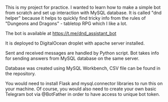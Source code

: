 This is my project for practice. I wanted to learn how to make a simple bot from scratch and set up interaction with MySQL database.
It is called "dnd helper" because it helps to quickly find tricky info from the rules of "Dungeons and Dragons" - tabletop RPG which I like a lot.

The bot is available at https://t.me/dnd_assistant_bot

It is deployed to DigitalOcean droplet with apache server installed.

Sent and received messages are handled by Python script. Bot takes info for sending answers from MySQL database on the same server.

Database was created using MySQL Workbench, CSV file can be found in the repository.


You would need to install Flask and mysql.connector libraries to run this on your machine. Of course, you would also need to create your own basic Telegram bot via @BotFather in order to have access to unique bot token.
